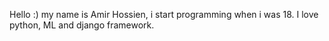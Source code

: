 Hello :) my name is Amir Hossien, i start programming when i was 18. I love python, ML and django framework. 

<!---
AmirHossein7090/AmirHossein7090 is a ✨ special ✨ repository because its `README.md` (this file) appears on your GitHub profile.
You can click the Preview link to take a look at your changes.
--->
